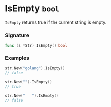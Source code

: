 # IsEmpty `bool`

`IsEmpty` returns true if the current string is empty.

### Signature

```go
func (s *Str) IsEmpty() bool
```

### Examples

```go
str.New("golang").IsEmpty()
// false

str.New("").IsEmpty()
// true

str.New("   ").IsEmpty()
// false

```
